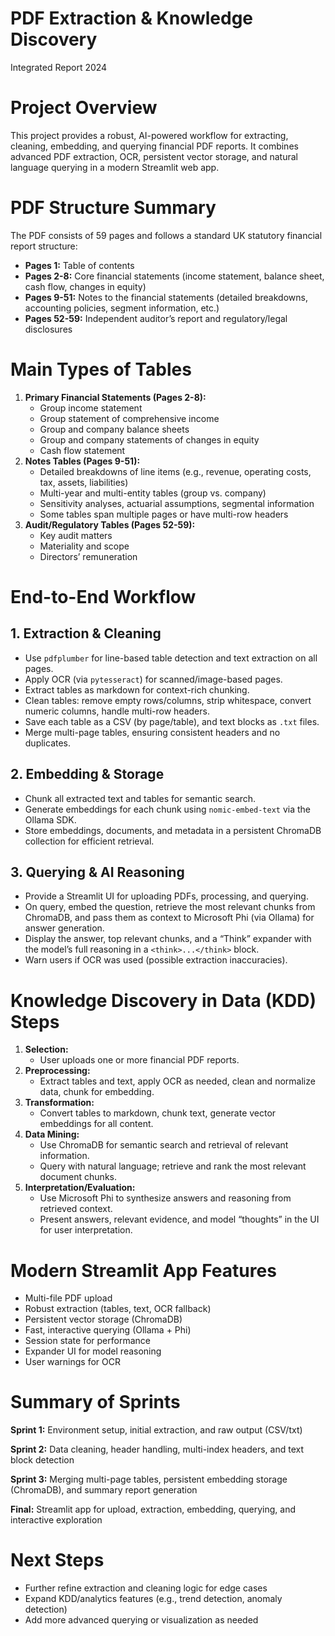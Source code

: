# PDF Extraction & Knowledge Discovery 
Integrated Report 2024


# Project Overview

This project provides a robust, AI-powered workflow for extracting,
cleaning, embedding, and querying financial PDF reports. It combines
advanced PDF extraction, OCR, persistent vector storage, and natural
language querying in a modern Streamlit web app.

# PDF Structure Summary

The PDF consists of 59 pages and follows a standard UK statutory
financial report structure:

- **Pages 1:** Table of contents
- **Pages 2-8:** Core financial statements (income statement, balance
  sheet, cash flow, changes in equity)
- **Pages 9-51:** Notes to the financial statements (detailed
  breakdowns, accounting policies, segment information, etc.)
- **Pages 52-59:** Independent auditor’s report and regulatory/legal
  disclosures

# Main Types of Tables

1.  **Primary Financial Statements (Pages 2-8):**
    - Group income statement
    - Group statement of comprehensive income
    - Group and company balance sheets
    - Group and company statements of changes in equity
    - Cash flow statement
2.  **Notes Tables (Pages 9-51):**
    - Detailed breakdowns of line items (e.g., revenue, operating costs,
      tax, assets, liabilities)
    - Multi-year and multi-entity tables (group vs. company)
    - Sensitivity analyses, actuarial assumptions, segmental information
    - Some tables span multiple pages or have multi-row headers
3.  **Audit/Regulatory Tables (Pages 52-59):**
    - Key audit matters
    - Materiality and scope
    - Directors’ remuneration

# End-to-End Workflow

## 1. Extraction & Cleaning

- Use `pdfplumber` for line-based table detection and text extraction on
  all pages.
- Apply OCR (via `pytesseract`) for scanned/image-based pages.
- Extract tables as markdown for context-rich chunking.
- Clean tables: remove empty rows/columns, strip whitespace, convert
  numeric columns, handle multi-row headers.
- Save each table as a CSV (by page/table), and text blocks as `.txt`
  files.
- Merge multi-page tables, ensuring consistent headers and no
  duplicates.

## 2. Embedding & Storage

- Chunk all extracted text and tables for semantic search.
- Generate embeddings for each chunk using `nomic-embed-text` via the
  Ollama SDK.
- Store embeddings, documents, and metadata in a persistent ChromaDB
  collection for efficient retrieval.

## 3. Querying & AI Reasoning

- Provide a Streamlit UI for uploading PDFs, processing, and querying.
- On query, embed the question, retrieve the most relevant chunks from
  ChromaDB, and pass them as context to Microsoft Phi (via Ollama) for
  answer generation.
- Display the answer, top relevant chunks, and a “Think” expander with
  the model’s full reasoning in a `<think>...</think>` block.
- Warn users if OCR was used (possible extraction inaccuracies).

# Knowledge Discovery in Data (KDD) Steps

1.  **Selection:**
    - User uploads one or more financial PDF reports.
2.  **Preprocessing:**
    - Extract tables and text, apply OCR as needed, clean and normalize
      data, chunk for embedding.
3.  **Transformation:**
    - Convert tables to markdown, chunk text, generate vector embeddings
      for all content.
4.  **Data Mining:**
    - Use ChromaDB for semantic search and retrieval of relevant
      information.
    - Query with natural language; retrieve and rank the most relevant
      document chunks.
5.  **Interpretation/Evaluation:**
    - Use Microsoft Phi to synthesize answers and reasoning from
      retrieved context.
    - Present answers, relevant evidence, and model “thoughts” in the UI
      for user interpretation.

# Modern Streamlit App Features

- Multi-file PDF upload
- Robust extraction (tables, text, OCR fallback)
- Persistent vector storage (ChromaDB)
- Fast, interactive querying (Ollama + Phi)
- Session state for performance
- Expander UI for model reasoning
- User warnings for OCR

# Summary of Sprints

**Sprint 1:** Environment setup, initial extraction, and raw output
(CSV/txt)

**Sprint 2:** Data cleaning, header handling, multi-index headers, and
text block detection

**Sprint 3:** Merging multi-page tables, persistent embedding storage
(ChromaDB), and summary report generation

**Final:** Streamlit app for upload, extraction, embedding, querying,
and interactive exploration

# Next Steps

- Further refine extraction and cleaning logic for edge cases
- Expand KDD/analytics features (e.g., trend detection, anomaly
  detection)
- Add more advanced querying or visualization as needed
